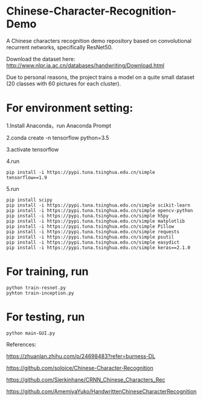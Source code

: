 # Chinese-Character-Recognition-Demo


A Chinese characters recognition demo repository based on convolutional recurrent networks, specifically ResNet50.

Download the dataset here:  http://www.nlpr.ia.ac.cn/databases/handwriting/Download.html

Due to personal reasons, the project trains a model on a quite small dataset (20 classes with 60 pictures for each cluster).

# For environment setting:
 
1.Install Anaconda，run Anaconda Prompt

2.conda create -n tensorflow python=3.5

3.activate tensorflow 

4.run

    pip install -i https://pypi.tuna.tsinghua.edu.cn/simple tensorflow==1.9

5.run

    pip install scipy
    pip install -i https://pypi.tuna.tsinghua.edu.cn/simple scikit-learn
    pip install -i https://pypi.tuna.tsinghua.edu.cn/simple opencv-python
    pip install -i https://pypi.tuna.tsinghua.edu.cn/simple h5py
    pip install -i https://pypi.tuna.tsinghua.edu.cn/simple matplotlib
    pip install -i https://pypi.tuna.tsinghua.edu.cn/simple Pillow
    pip install -i https://pypi.tuna.tsinghua.edu.cn/simple requests
    pip install -i https://pypi.tuna.tsinghua.edu.cn/simple psutil
    pip install -i https://pypi.tuna.tsinghua.edu.cn/simple easydict
    pip install -i https://pypi.tuna.tsinghua.edu.cn/simple keras==2.1.0

# For training, run

    python train-resnet.py
    pyhton train-inception.py

# For testing, run

    python main-GUI.py
    
    
References:

https://zhuanlan.zhihu.com/p/24698483?refer=burness-DL

https://github.com/soloice/Chinese-Character-Recognition

https://github.com/Sierkinhane/CRNN_Chinese_Characters_Rec

https://github.com/AmemiyaYuko/HandwrittenChineseCharacterRecognition
